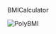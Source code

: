 BMICalculator

![PolyBMI](https://user-images.githubusercontent.com/65626254/167085901-ba89c379-c088-4323-9ca8-7b8d333fd799.gif)
